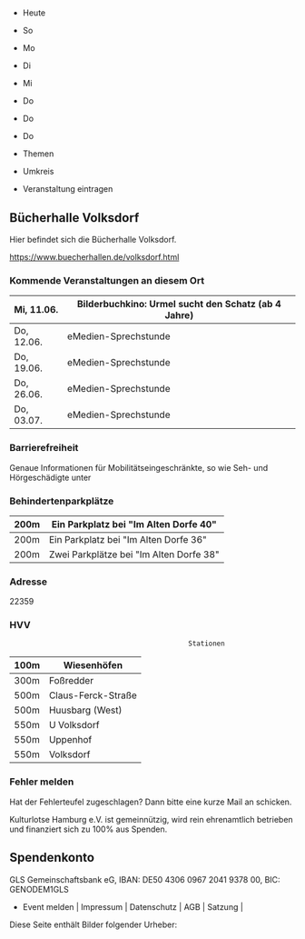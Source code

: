 # 

- Heute
- So
- Mo
- Di
- Mi
- Do
- Do
- Do

- Themen
- Umkreis

- Veranstaltung eintragen

## Bücherhalle Volksdorf

<!-- image -->

Hier befindet sich die Bücherhalle Volksdorf.
						


https://www.buecherhallen.de/volksdorf.html

### Kommende Veranstaltungen an diesem Ort

| Mi, 11.06.   |  Bilderbuchkino: Urmel sucht den Schatz (ab 4 Jahre)    |
|--------------|---------------------------------------------------------|
| Do, 12.06.   | eMedien-Sprechstunde                                    |
| Do, 19.06.   | eMedien-Sprechstunde                                    |
| Do, 26.06.   | eMedien-Sprechstunde                                    |
| Do, 03.07.   | eMedien-Sprechstunde                                    |

### Barrierefreiheit

Genaue Informationen für Mobilitätseingeschränkte, so wie Seh- und Hörgeschädigte unter

### Behindertenparkplätze

| 200m    | Ein Parkplatz bei "Im Alten Dorfe 40"    |
|---------|------------------------------------------|
| 200m    | Ein Parkplatz bei "Im Alten Dorfe  36"   |
| 200m    | Zwei Parkplätze bei "Im Alten Dorfe  38" |

### Adresse

22359

### HVV
                                                Stationen

| 100m   | Wiesenhöfen        |
|--------|--------------------|
| 300m   | Foßredder          |
| 500m   | Claus-Ferck-Straße |
| 500m   | Huusbarg (West)    |
| 550m   | U Volksdorf        |
| 550m   | Uppenhof           |
| 550m   | Volksdorf          |

### Fehler melden

Hat der Fehlerteufel zugeschlagen? Dann bitte eine kurze Mail an 
 schicken.

Kulturlotse Hamburg e.V. ist gemeinnützig, wird rein ehrenamtlich betrieben und finanziert sich zu 100% aus Spenden.

## Spendenkonto

GLS Gemeinschaftsbank eG, IBAN: DE50 4306 0967 2041 9378 00, BIC: GENODEM1GLS

- Event melden | Impressum | Datenschutz | AGB | Satzung |

Diese Seite enthält Bilder folgender Urheber:

<!-- image -->